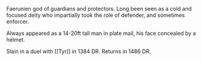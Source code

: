 Faerunien god of guardians and protectors. Long been seen as a cold and focused deity who impartially took the role of defender, and sometimes enforcer.

Always appeared as a 14-20ft tall man in plate mail, his face concealed by a helmet.

Slain in a duel with [[Tyr]] in 1384 DR. Returns in 1486 DR.